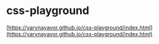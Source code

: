 # css-playground

[https://yarynayavor.github.io/css-playground/index.html](https://yarynayavor.github.io/css-playground/index.html)
